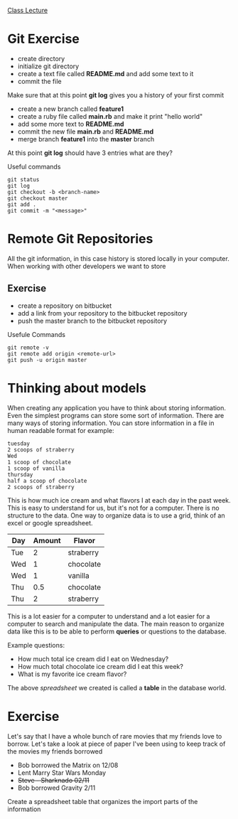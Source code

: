 [Class Lecture](https://www.youtube.com/watch?v=2a4pdluASBo)

# Git Exercise

- create directory
- initialize git directory
- create a text file called **README.md** and add some text to it
- commit the file

Make sure that at this point **git log** gives you a history of your first commit

- create a new branch called **feature1**
- create a ruby file called **main.rb** and make it print "hello world"
- add some more text to **README.md**
- commit the new file **main.rb** and **README.md**
- merge branch **feature1** into the **master** branch

At this point **git log** should have 3 entries what are they?

Useful commands
```
git status
git log
git checkout -b <branch-name>
git checkout master
git add .
git commit -m "<message>"
```

# Remote Git Repositories

All the git information, in this case history is stored locally in your computer. When working with other developers we want to store

## Exercise

- create a repository on bitbucket
- add a link from your repository to the bitbucket repository
- push the master branch to the bitbucket repository

Usefule Commands
```
git remote -v
git remote add origin <remote-url>
git push -u origin master
```


# Thinking about models

When creating any application you have to think about storing information. Even the simplest programs can store some sort of information. There are many ways of storing information. You can store information in a file in human readable format for example:

```
tuesday
2 scoops of straberry
Wed
1 scoop of chocolate
1 scoop of vanilla
thursday
half a scoop of chocolate
2 scoops of straberry
```

This is how much ice cream and what flavors I at each day in the past week. This is easy to understand for us, but it's not for a computer. There is no structure to the data. One way to organize data is to use a grid, think of an excel or google spreadsheet.

| Day | Amount | Flavor |
|-----|--------|--------|
| Tue |  2     | straberry |
| Wed | 1      | chocolate |
| Wed | 1      | vanilla |
| Thu | 0.5    | chocolate |
| Thu | 2      | straberry |

This is a lot easier for a computer to understand and a lot easier for a computer to search and manipulate the data. The main reason to organize data like this is to be able to perform **queries** or questions to the database.

Example questions:

- How much total ice cream did I eat on Wednesday?
- How much total chocolate ice cream did I eat this week?
- What is my favorite ice cream flavor?

The above *spreadsheet* we created is called a **table** in the database world.

# Exercise

Let's say that I have a whole bunch of rare movies that my friends love to borrow. Let's take a look at piece of paper I've been using to keep track of the movies my friends borrowed


- Bob borrowed the Matrix on 12/08
- Lent Marry Star Wars Monday
- ~~Steve - Sharknado 02/11~~
- Bob borrowed Gravity 2/11

Create a spreadsheet table that organizes the import parts of the information
